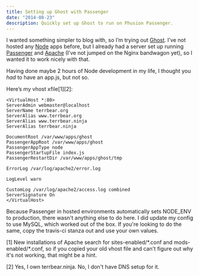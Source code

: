 ```yaml
---
title: Setting up Ghost with Passenger
date: "2014-08-23"
description: Quickly set up Ghost to run on Phusion Passenger.
---
```

I wanted something simpler to blog with, so I’m trying out <a href="http://ghost.org">Ghost</a>. I’ve not hosted any <a href="http://nodejs.org/">Node</a> apps before, but I already had a server set up running <a href="https://www.phusionpassenger.com/">Passenger</a> and <a href="http://httpd.apache.org/">Apache</a> (I’ve not jumped on the Nginx bandwagon yet), so I wanted it to work nicely with that.

Having done maybe 2 hours of Node development in my life, I thought you _had_ to have an app.js, but not so.

Here’s my vhost xfile[1][2]:

    <VirtualHost *:80>
    ServerAdmin webmaster@localhost
    ServerName terrbear.org
    ServerAlias www.terrbear.org
    ServerAlias www.terrbear.ninja
    ServerAlias terrbear.ninja

    DocumentRoot /var/www/apps/ghost
    PassengerAppRoot /var/www/apps/ghost
    PassengerAppType node
    PassengerStartupFile index.js
    PassengerRestartDir /var/www/apps/ghost/tmp

    ErrorLog /var/log/apache2/error.log

    LogLevel warn

    CustomLog /var/log/apache2/access.log combined
    ServerSignature On
    </VirtualHost>

Because Passenger in hosted environments automatically sets NODE_ENV to production, there wasn't anything else to do here. I did update my config to use MySQL, which worked out of the box. If you're looking to do the same, copy the travis-ci stanza out and use your own values.

[1] New installations of Apache search for sites-enabled/\*.conf and mods-enabled/\*.conf, so if you copied your old vhost file and can't figure out why it's not working, that might be a hint.

[2] Yes, I own terrbear.ninja. No, I don't have DNS setup for it.
